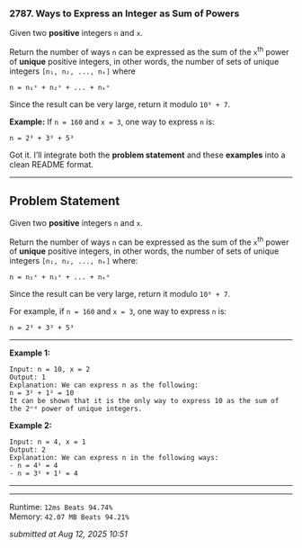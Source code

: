 ### 2787. Ways to Express an Integer as Sum of Powers

Given two **positive** integers `n` and `x`.

Return the number of ways `n` can be expressed as the sum of the `x`<sup>th</sup> power of **unique** positive integers, in other words, the number of sets of unique integers `[n₁, n₂, ..., nₖ]` where

```
n = n₁ˣ + n₂ˣ + ... + nₖˣ
```

Since the result can be very large, return it modulo `10⁹ + 7`.

**Example:**
If `n = 160` and `x = 3`, one way to express `n` is:

```
n = 2³ + 3³ + 5³
```

Got it. I’ll integrate both the **problem statement** and these **examples** into a clean README format.

---

## Problem Statement

Given two **positive** integers `n` and `x`.

Return the number of ways `n` can be expressed as the sum of the `x`<sup>th</sup> power of **unique** positive integers, in other words, the number of sets of unique integers `[n₁, n₂, ..., nₖ]` where:

```
n = n₁ˣ + n₂ˣ + ... + nₖˣ
```

Since the result can be very large, return it modulo `10⁹ + 7`.

For example, if `n = 160` and `x = 3`, one way to express `n` is:

```
n = 2³ + 3³ + 5³
```

---
**Example 1:**

```
Input: n = 10, x = 2
Output: 1
Explanation: We can express n as the following:
n = 3² + 1² = 10
It can be shown that it is the only way to express 10 as the sum of the 2ⁿᵈ power of unique integers.
```

**Example 2:**

```
Input: n = 4, x = 1
Output: 2
Explanation: We can express n in the following ways:
- n = 4¹ = 4
- n = 3¹ + 1¹ = 4
```
---

---
Runtime: `12ms Beats 94.74%`   
Memory: `42.07 MB Beats 94.21%`

*submitted at Aug 12, 2025 10:51*
